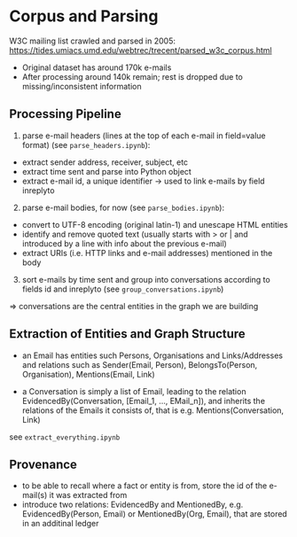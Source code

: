 # Corpus and Parsing

W3C mailing list crawled and parsed in 2005: https://tides.umiacs.umd.edu/webtrec/trecent/parsed_w3c_corpus.html <br>
 - Original dataset has around 170k e-mails
 - After processing around 140k remain; rest is dropped due to missing/inconsistent information
 
 ## Processing Pipeline

 1. parse e-mail headers (lines at the top of each e-mail in field=value format) (see `parse_headers.ipynb`):
   - extract sender address, receiver, subject, etc
   - extract time sent and parse into Python object
   - extract e-mail id, a unique identifier -> used to link e-mails by field inreplyto
   
   
 2. parse e-mail bodies, for now (see `parse_bodies.ipynb`):
   - convert to UTF-8 encoding (original latin-1) and unescape HTML entities
   - identify and remove quoted text (usually starts with > or | and introduced by a line with info about the previous e-mail)
   - extract URIs (i.e. HTTP links and e-mail addresses) mentioned in the body
   
   
 3. sort e-mails by time sent and group into conversations according to fields id and inreplyto (see `group_conversations.ipynb`)
 
=> conversations are the central entities in the graph we are building



## Extraction of Entities and Graph Structure

 - an Email has entities such Persons, Organisations and Links/Addresses and relations such as Sender(Email, Person), BelongsTo(Person, Organisation), Mentions(Email, Link)
 
 - a Conversation is simply a list of Email, leading to the relation EvidencedBy(Conversation, [Email_1, ..., EMail_n]), and inherits the relations of the Emails it consists of, that is e.g. Mentions(Conversation, Link)

see `extract_everything.ipynb`

## Provenance

 - to be able to recall where a fact or entity is from, store the id of the e-mail(s) it was extracted from
 - introduce two relations: EvidencedBy and MentionedBy, e.g. EvidencedBy(Person, Email) or MentionedBy(Org, Email), that are stored in an additinal ledger
